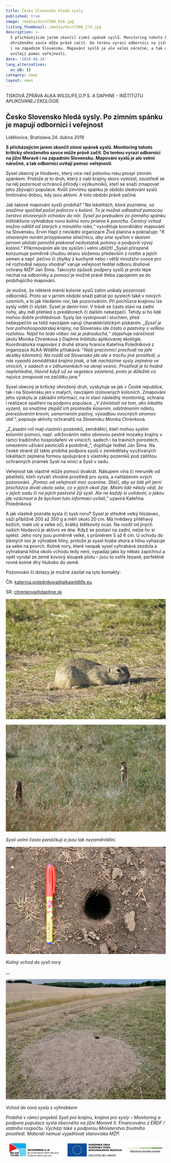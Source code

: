```yaml
---
title: Česko Slovensko hledá sysly
published: true
image: /media/dscn7300_610.jpg
listing_thumbnail: /media/dscn7300_274.jpg
description: >-
  S přicházejícím jarem skončil zimní spánek syslů. Monitoring tohoto kriticky
  ohroženého savce může právě začít. Do terénu vyrazí odborníci na jižní Moravě
  i na západním Slovensku. Mapování syslů je ale velmi náročné, a tak odborníci
  uvítají pomoc veřejnosti. 
date: '2019-04-24'
lang_alternatives:
  en_GB: {}
category: news
layout: news
---
```

TISKOVÁ ZPRÁVA ALKA WILDLIFE,O.P.S. A DAPHNE - INŠTITÚTU APLIKOVANEJ EKOLÓGIE

## Česko Slovensko hledá sysly. Po zimním spánku je mapují odborníci i veřejnost

Lidéřovice, Bratislava 24. dubna 2019 

**S přicházejícím jarem skončil zimní spánek syslů. Monitoring tohoto kriticky ohroženého savce může právě začít. Do terénu vyrazí odborníci na jižní Moravě i na západním Slovensku. Mapování syslů je ale velmi náročné, a tak odborníci uvítají pomoc veřejnosti.** 

Sysel obecný je hlodavec, který více než polovinu roku prospí zimním spánkem. Protože je to druh, který z naší krajiny skoro vymizel, soustředí se na něj pozornost ochránců přírody i výzkumníků, kteří se snaží zmapovat jeho zbývající populace. Kvůli zimnímu spánku je období sledování syslů limitováno dobou, kdy jsou aktivní. A toto období právě začíná. 

Jak takové mapování syslů probíhá? "_Na lokalitách, ktoré poznáme, sa snažíme spočítať počet jedincov v kolónii. To je možné odhadnúť pomocou čerstvo otvorených vchodov do nôr. Syseľ po prebudení zo zimného spánku inštinktívne vyhrabáva novú kolmú noru priamo k povrchu. Čerstvý vchod možno odlíšiť od starých z minulého roka_,“ vysvětluje koordinátor mapování na Slovensku, Ervín Hapl z nevládní organizace Živá planina a pokračuje: "_K otvoreným norám prisypávame slnečnicu, aby sme sysľom v skorom jarnom období pomohli prekonať nedostatok potravy a podporili vývoj kolónií._“ Přikrmováním ale lze syslům i velmi ublížit! „Sysel přirozeně konzumuje poměrně chudou stravu složenou především z rostlin a jejich semen a např. pečivo či zbytky z kuchyně nebo i větší množství ovoce pro ně rozhodně nejsou vhodné“ varuje veřejnost ředitel odboru druhové ochrany MŽP Jan Šíma. Takovýto způsob podpory syslů je proto lépe nechat na odborníky a pomoci je možné právě třeba zapojením se do probíhajícího mapování.  

Je možné, že některé menší kolonie syslů zatím unikaly pozornosti odborníků. Proto se v jarním období snaží pátrat po syslech také v nových územích, a to jak hledáním nor, tak pozorováním. Při pochůzce krajinou lze sysly vidět či slyšet. Sysel je denní tvor. V trávě se často staví na zadní nohy, aby měl přehled o predátorech či dalším nebezpečí. Tehdy si ho lidé mohou dobře prohlédnout. Sysly lze vystopovat i sluchem, před nebezpečím se totiž navzájem varují charakteristickým pískáním. „_Syseľ je tvor poľnohospodárskej krajiny, na Slovensku ide často o pastviny s veľkou rozlohou. Nájsť ho teda vôbec nie je jednoduché,_“ objasňuje náročnost úkolu Monika Chrenková z Daphne Inštitútu aplikovanej ekológie. Koordinátorka mapování z druhé strany hranice Kateřina Poledníková z organizace ALKA Wildlife přitakává: "_Naši pracovníci prochodí na jaře desítky kilometrů. Na rozdíl od Slovenska jde ale o trochu jiné prostředí, u nás vypadá zemědělská krajina jinak, a tak nacházíme sysly zejména ve vinicích, v sadech a v záhumenkách na okraji vesnic. Prostředí je to hodně nepřehledné, hlavně když už se vegetace zazelená, proto je důležité co nejvíce zmapovat na začátku jara_.“ 

Sysel obecný je kriticky ohrožený druh, vyskytuje se jak v České republice, tak i na Slovensku jen v malých, navzájem izolovaných koloniích. Zmapování jeho výskytu je základní informací, na ní staví následný monitoring, ochrana i realizace opatření na podporu  populace. „_V závislosti na tom, ako lokalita vyzerá, sa snažíme zlepšiť ich prostredie kosením, odstránením náletu, prerezávaním krovín, usmernením pastvy, výsadbou ovocných stromov atď_.“, popisuje aktivity ochranářů na Slovensku Monika Chrenková. 

„Z_ásadní roli mají vlastníci pozemků, zemědělci, kteří mohou syslím koloniím pomoci, např. udržováním nebo obnovou pestré mozaiky krajiny v rámci tradičního hospodaření ve vinicích, sadech i na travních porostech, omezením užívání pesticidů a podobně_“, doplňuje ředitel Jan Šíma. Na české straně již takto probíhá podpora syslů v zemědělsky využívaných lokalitách zejména formou spolupráce s vlastníky pozemků pod záštitou ochranných známek Sysli na vinici a Sysli v sadu. 

Veřejnost tak vlastně může pomoci dvakrát. Nákupem vína či meruněk od pěstitelů, kteří vytváří vhodné prostředí pro sysla, a nahlášením svých pozorování. „_Pomoc od veřejnosti moc oceníme. Stačí, aby se lidé při jarní procházce dívali okolo sebe, co v jejich okolí žije. Místní lidé někdy vědí, že v jejich sadu či na jejich pastvině žijí sysli. Ale ne každý si uvědomí, o jakou jde vzácnost a že bychom tuto informaci uvítali_,“ uzavírá Kateřina Poledníková. 

A jak vlastně poznáte sysla či syslí noru? Sysel je středně velký hlodavec, váží přibližně 200 až 350 g a měří okolo 20 cm. Má hnědavý přiléhavý kožich, malé uši a velké oči, krátký štětkovitý ocas. Na rozdíl od jiných našich hlodavců je aktivní ve dne. Když se postaví na zadní, nelze ho si splést. Jeho nory jsou poměrně velké, s průměrem 5 až 6 cm. U vchodu do šikmých nor je výhrabek hlíny, protože je sysel hrabe shora a hlínu vyhazuje za sebe na povrch. Kolmé nory, které naopak sysel vyhrabává zezdola a vyhrabaná hlína okolo vchodu tedy není, vypadají jako by někdo zapíchnul a opět vyndal ze země kovový sloupek plotu – jsou to ostře řezané, perfektně rovné kolmé díry hluboko do země. 

Pozorování či dotazy je možné zasílat na tyto kontakty: 

ČR: katerina.polednikova@alkawildlife.eu 

SR: chrenkova@daphne.sk

![Sysel obecný](/media/dscn2749_610.jpg "sysel obecný")

![Dva panáčkující sysli v trávě](/media/img_8253_610.jpg "sysel obecný")

_Sysli velmi často panáčkují a jsou tak nezaměnitělní._

![Vchod do nory kolmo dolů](/media/img_8959_610.jpg "Kolmý vchod do nory")

_Kolmý vchod do syslí nory_

__

![Nora sysla s výhrabkem](/media/dscn0142_610.jpg "Nora sysla s výhrabkem")

_Vchod do nora sysla s výhrabkem_

_Probíhá v rámci projektů Sysli pro krajinu, krajina pro sysly – Monitoring a podpora populace sysla obecného na jižní Moravě II. Financováno z ERDF / státního rozpočtu. Vychází také s podporou Ministerstva životního prostředí. Materiál nemusí vyjadřovat stanoviska MŽP._

![](/media/logo_irrva-a-mzp_lezato_610.jpg)
